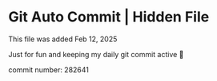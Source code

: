 # Git Auto Commit | Hidden File

This file was added Feb 12, 2025

Just for fun and keeping my daily git commit active 🤪

commit number: 282641
